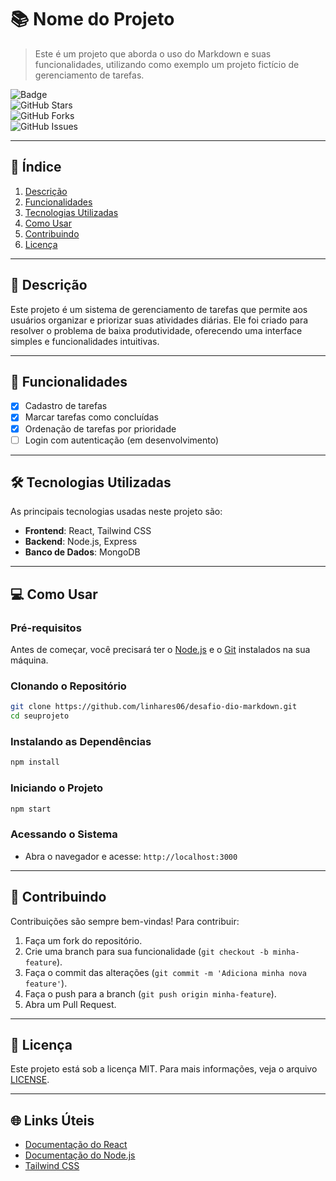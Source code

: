 # 📚 **Nome do Projeto**  
> Este é um projeto que aborda o uso do Markdown e suas funcionalidades, utilizando como exemplo um projeto fictício de gerenciamento de tarefas.

![Badge](https://img.shields.io/badge/STATUS-Em_Desenvolvimento-yellow?style=flat-square)  
![GitHub Stars](https://img.shields.io/github/stars/linhares06/desafio-dio-markdown?style=social)  
![GitHub Forks](https://img.shields.io/github/forks/linhares06/desafio-dio-markdown?style=social)  
![GitHub Issues](https://img.shields.io/github/issues/linhares06/desafio-dio-markdown?style=flat-square)  

---

## 🌟 **Índice**
1. [Descrição](#descrição)
2. [Funcionalidades](#funcionalidades)
3. [Tecnologias Utilizadas](#tecnologias-utilizadas)
4. [Como Usar](#como-usar)
5. [Contribuindo](#contribuindo)
6. [Licença](#licença)

---

## 📖 **Descrição**  
Este projeto é um sistema de gerenciamento de tarefas que permite aos usuários organizar e priorizar suas atividades diárias. Ele foi criado para resolver o problema de baixa produtividade, oferecendo uma interface simples e funcionalidades intuitivas.

---

## 🚀 **Funcionalidades**
- [x] Cadastro de tarefas  
- [x] Marcar tarefas como concluídas  
- [x] Ordenação de tarefas por prioridade  
- [ ] Login com autenticação (em desenvolvimento)  

---

## 🛠️ **Tecnologias Utilizadas**
As principais tecnologias usadas neste projeto são:
- **Frontend**: React, Tailwind CSS  
- **Backend**: Node.js, Express  
- **Banco de Dados**: MongoDB  

---

## 💻 **Como Usar**

### **Pré-requisitos**
Antes de começar, você precisará ter o [Node.js](https://nodejs.org/) e o [Git](https://git-scm.com/) instalados na sua máquina.

### **Clonando o Repositório**
~~~bash
git clone https://github.com/linhares06/desafio-dio-markdown.git
cd seuprojeto
~~~

### **Instalando as Dependências**
~~~bash
npm install
~~~

### **Iniciando o Projeto**
~~~bash
npm start
~~~

### **Acessando o Sistema**
- Abra o navegador e acesse: `http://localhost:3000`

---

## 🤝 **Contribuindo**
Contribuições são sempre bem-vindas! Para contribuir:
1. Faça um fork do repositório.
2. Crie uma branch para sua funcionalidade (`git checkout -b minha-feature`).
3. Faça o commit das alterações (`git commit -m 'Adiciona minha nova feature'`).
4. Faça o push para a branch (`git push origin minha-feature`).
5. Abra um Pull Request.

---

## 📄 **Licença**
Este projeto está sob a licença MIT. Para mais informações, veja o arquivo [LICENSE](LICENSE).

---


## 🌐 **Links Úteis**
- [Documentação do React](https://reactjs.org/docs/getting-started.html)  
- [Documentação do Node.js](https://nodejs.org/en/docs/)  
- [Tailwind CSS](https://tailwindcss.com/)  
